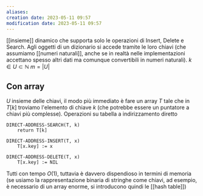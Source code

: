 ```yaml
---
aliases: 
creation date: 2023-05-11 09:57
modification date: 2023-05-11 09:57
---
```


[[insieme]] dinamico che supporta solo le operazioni di Insert, Delete e Search. Agli oggetti di un dizionario si accede tramite le loro chiavi (che assumiamo [[numeri naturali]], anche se in realtà nelle implementazioni accettano spesso altri dati ma comunque convertibili in numeri naturali).
$k \in U \subset \mathbb{N}$
$m = |U|$

## Con array
$U$ insieme delle chiavi, il modo più immediato è fare un array $T$ tale  che in $T[k]$ troviamo l'elemento di chiave $k$ (che potrebbe essere un puntatore a chiavi più complesse).
Operazioni su tabella a indirizzamento diretto

```
DIRECT-ADDRESS-SEARCH(T, k)
	return T[k]
```

```
DIRECT-ADDRESS-INSERT(T, x)
	T[x.key] := x
```

```
DIRECT-ADDRESS-DELETE(T, x)
	T[x.key] := NIL
```
Tutti con tempo $O(1)$, tuttavia è davvero dispendioso in termini di memoria (se usiamo la rappresentazione binaria di stringhe come chiavi, ad esempio, è necessario di un array enorme, si introducono quindi le [[hash table]])

##